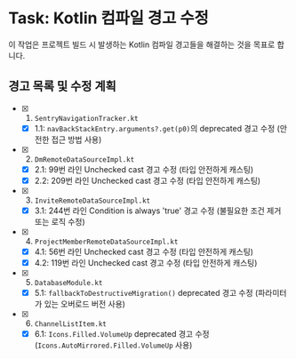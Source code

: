 # Task: Kotlin 컴파일 경고 수정

이 작업은 프로젝트 빌드 시 발생하는 Kotlin 컴파일 경고들을 해결하는 것을 목표로 합니다.

## 경고 목록 및 수정 계획

- [x] 1. `SentryNavigationTracker.kt`
  - [x] 1.1: `navBackStackEntry.arguments?.get(p0)`의 deprecated 경고 수정 (안전한 접근 방법 사용)

- [x] 2. `DmRemoteDataSourceImpl.kt`
  - [x] 2.1: 99번 라인 Unchecked cast 경고 수정 (타입 안전하게 캐스팅)
  - [x] 2.2: 209번 라인 Unchecked cast 경고 수정 (타입 안전하게 캐스팅)

- [x] 3. `InviteRemoteDataSourceImpl.kt`
  - [x] 3.1: 244번 라인 Condition is always 'true' 경고 수정 (불필요한 조건 제거 또는 로직 수정)

- [x] 4. `ProjectMemberRemoteDataSourceImpl.kt`
  - [x] 4.1: 56번 라인 Unchecked cast 경고 수정 (타입 안전하게 캐스팅)
  - [x] 4.2: 119번 라인 Unchecked cast 경고 수정 (타입 안전하게 캐스팅)

- [x] 5. `DatabaseModule.kt`
  - [x] 5.1: `fallbackToDestructiveMigration()` deprecated 경고 수정 (파라미터가 있는 오버로드 버전 사용)

- [x] 6. `ChannelListItem.kt`
  - [x] 6.1: `Icons.Filled.VolumeUp` deprecated 경고 수정 (`Icons.AutoMirrored.Filled.VolumeUp` 사용) 